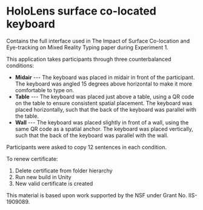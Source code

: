 # HoloLens surface co-located keyboard
Contains the full interface used in The Impact of Surface Co-location and Eye-tracking on Mixed Reality Typing paper during Experiment 1.

This application takes participants through three counterbalanced conditions:
- **Midair** --- The keyboard was placed in midair in front of the participant. The keyboard was angled 15 degrees above horizontal to make it more comfortable to type on.
- **Table** --- The keyboard was placed just above a table, using a QR code on the table to ensure consistent spatial placement. The keyboard was placed horizontally, such that the back of the keyboard was parallel with the table.
- **Wall** --- The keyboard was placed slightly in front of a wall, using the same QR code as a spatial anchor. The keyboard was placed vertically, such that the back of the keyboard was parallel with the wall.

Participants were asked to copy 12 sentences in each condition.

To renew certificate:
1. Delete certificate from folder hierarchy
2. Run new build in Unity
3. New valid certificate is created

This material is based upon work supported by the NSF under Grant No. IIS-1909089.
